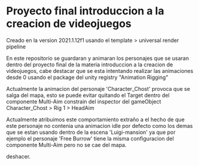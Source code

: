 # Proyecto final introduccion a la creacion de videojuegos

Creado en la version 2021.1.12f1 usando el template > universal render pipeline

En este repositorio se guardaran y animaran los personajes que se usaran dentro del proyecto final de la materia introduccion a la creacion de videojuegos, cabe destacar que se esta intentando realizar las animaciones desde 0 usando el package del unity registry "Animation Rigging"

Actualmente la animacion del personaje 'Character_Chost' provoca que se salga del mapa, esto se puede evitar quitando el Target dentro del componente Multi-Aim constrain del inspector del gameObject Character_Chost > Rig 1 > HeadAim 

Actualmente atribuimos este comportamiento extraño a el hecho de que este personaje no contenia una animacion idle por defecto como los demas que se estan usando dentro de la escena 'Luigi-mansion' ya que por ejemplo el personaje 'Free Burrow' tiene la misma configuracion del componente Multi-Aim pero no se cae del mapa.

deshacer.